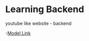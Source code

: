 # Learning Backend

youtube like website - backend 

-[Model Link](https://app.eraser.io/workspace/YtPqZ1VogxGy1jzIDkzj)